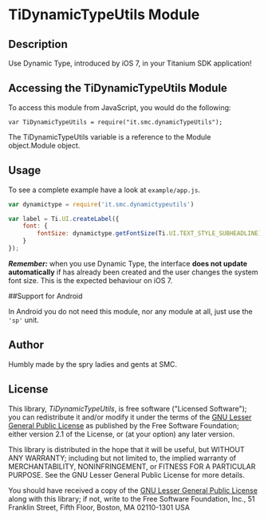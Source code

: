 # TiDynamicTypeUtils Module

## Description

Use Dynamic Type, introduced by iOS 7, in your Titanium SDK application!

## Accessing the TiDynamicTypeUtils Module
To access this module from JavaScript, you would do the following:

	var TiDynamicTypeUtils = require("it.smc.dynamicTypeUtils");

The TiDynamicTypeUtils variable is a reference to the Module object.Module object.

## Usage

To see a complete example have a look at `example/app.js`.

```js
var dynamictype = require('it.smc.dynamictypeutils')

var label = Ti.UI.createLabel({
	font: {
		fontSize: dynamictype.getFontSize(Ti.UI.TEXT_STYLE_SUBHEADLINE)
	}
});
```
***Remember:*** when you use Dynamic Type, the interface **does not update automatically** if has already been created and the user changes the system font size. This is the expected behaviour on iOS 7.

##Support for Android

In Android you do not need this module, nor any module at all, just use the `'sp'` unit.

## Author
Humbly made by the spry ladies and gents at SMC.

## License

This library, *TiDynamicTypeUtils*, is free software ("Licensed Software"); you can
redistribute it and/or modify it under the terms of the [GNU Lesser General
Public License](http://www.gnu.org/licenses/lgpl-2.1.html) as published by the
Free Software Foundation; either version 2.1 of the License, or (at your
option) any later version.

This library is distributed in the hope that it will be useful, but WITHOUT ANY
WARRANTY; including but not limited to, the implied warranty of MERCHANTABILITY,
NONINFRINGEMENT, or FITNESS FOR A PARTICULAR PURPOSE. See the GNU Lesser General
Public License for more details.

You should have received a copy of the [GNU Lesser General Public
License](http://www.gnu.org/licenses/lgpl-2.1.html) along with this library; if
not, write to the Free Software Foundation, Inc., 51 Franklin Street, Fifth
Floor, Boston, MA 02110-1301 USA
